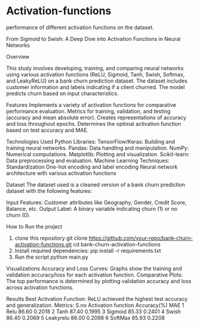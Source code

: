 # Activation-functions
performance of  different activation functions on the dataset.

From Sigmoid to Swish: A Deep Dive into Activation Functions in Neural Networks

Overview

This study involves developing, training, and comparing neural networks using various activation functions (ReLU, Sigmoid, Tanh, Swish, Softmax, and LeakyReLU) on a bank churn prediction dataset. The dataset includes customer information and labels indicating if a client churned. The model predicts churn based on input characteristics.

Features
Implements a variety of activation functions for comparative performance evaluation.
Metrics for training, validation, and testing (accuracy and mean absolute error).
Creates representations of accuracy and loss throughout epochs.
Determines the optimal activation function based on test accuracy and MAE.

Technologies Used
Python Libraries:
TensorFlow/Keras: Building and training neural networks.
Pandas: Data handling and manipulation.
NumPy: Numerical computations.
Matplotlib: Plotting and visualization.
Scikit-learn: Data preprocessing and evaluation.
Machine Learning Techniques:
Standardization
One-hot encoding and label encoding
Neural network architecture with various activation functions

Dataset
The dataset used is a cleaned version of a bank churn prediction dataset with the following features:

Input Features: Customer attributes like Geography, Gender, Credit Score, Balance, etc.
Output Label: A binary variable indicating churn (1) or no churn (0).

How to Run the project

1. clone this repository
   git clone https://github.com/your-repo/bank-churn-activation-functions.git
cd bank-churn-activation-functions
2. Install required dependencies:
    pip install -r requirements.txt
3. Run the script
   python main.py
   
Visualizations
Accuracy and Loss Curves: Graphs show the training and validation accuracy/loss for each activation function.
Comparative Plots: The top performance is determined by plotting validation accuracy and loss across activation functions.

Results
Best Activation Function: ReLU achieved the highest test accuracy and generalization.
Metrics:
S.no	Activation function	Accuracy(%)	   MAE
1      	Relu 	             86.60	       0.2018
2	      Tanh	             87.40	       0.1995
3	      Sigmoid	           85.33	       0.2401
4	      Swish	             86.40	       0.2069
5	      Leakyrelu	         86.00	       0.2098
6	      SoftMax	           85.93	       0.2208
